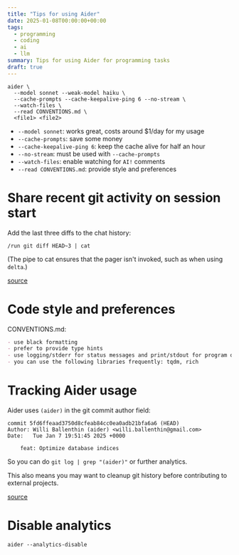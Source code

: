 ```yaml
---
title: "Tips for using Aider"
date: 2025-01-08T00:00:00+00:00
tags:
  - programming
  - coding
  - ai
  - llm
summary: Tips for using Aider for programming tasks
draft: true
---
```


```
aider \
  --model sonnet --weak-model haiku \
  --cache-prompts --cache-keepalive-ping 6 --no-stream \
  --watch-files \
  --read CONVENTIONS.md \
  <file1> <file2>
```

- `--model sonnet`: works great, costs around $1/day for my usage
- `--cache-prompts`: save some money
- `--cache-keepalive-ping 6`: keep the cache alive for half an hour
- `--no-stream`: must be used with `--cache-prompts`
- `--watch-files`: enable watching for `AI!` comments
- `--read CONVENTIONS.md`: provide style and preferences


# Share recent git activity on session start

Add the last three diffs to the chat history:

```
/run git diff HEAD~3 | cat
```

(The pipe to cat ensures that the pager isn't invoked, such as when using `delta`.)

[source](https://aider.chat/docs/faq.html#how-do-i-include-the-git-history-in-the-context)


# Code style and preferences

CONVENTIONS.md:

```md
- use black formatting
- prefer to provide type hints
- use logging/stderr for status messages and print/stdout for program output
- you can use the following libraries frequently: tqdm, rich
```


# Tracking Aider usage

Aider uses `(aider)` in the git commit author field:

```
commit 5fd6ffeaad3750d8cfeab84cc0ea0adb21bfa6a6 (HEAD)
Author: Willi Ballenthin (aider) <willi.ballenthin@gmail.com>
Date:   Tue Jan 7 19:51:45 2025 +0000

    feat: Optimize database indices
```

So you can do `git log | grep "(aider)"` or further analytics.

This also means you may want to cleanup git history before contributing to external projects.

[source](https://aider.chat/docs/faq.html#what-llms-do-you-use-to-build-aider)

# Disable analytics

```
aider --analytics-disable
```
